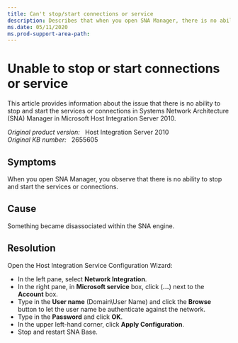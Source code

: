 ```yaml
---
title: Can't stop/start connections or service
description: Describes that when you open SNA Manager, there is no ability to Stop and Start the Services or Connections in HIS 2010 and HIS 2009.
ms.date: 05/11/2020
ms.prod-support-area-path: 
---
```

# Unable to stop or start connections or service

This article provides information about the issue that there is no ability to stop and start the services or connections in Systems Network Architecture (SNA) Manager in Microsoft Host Integration Server 2010.

_Original product version:_ &nbsp; Host Integration Server 2010  
_Original KB number:_ &nbsp; 2655605

## Symptoms

When you open SNA Manager, you observe that there is no ability to stop and start the services or connections.

## Cause

Something became disassociated within the SNA engine.

## Resolution

Open the Host Integration Service Configuration Wizard:

- In the left pane, select **Network Integration**.
- In the right pane, in **Microsoft service** box, click (**...**) next to the **Account** box.
- Type in the **User name** (Domain\User Name) and click the **Browse** button to let the user name be authenticate against the network.
- Type in the **Password** and click **OK**.
- In the upper left-hand corner, click **Apply Configuration**.
- Stop and restart SNA Base.
